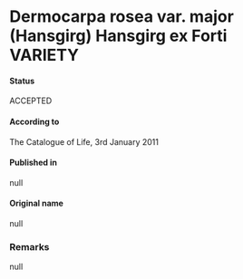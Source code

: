 Dermocarpa rosea var. major (Hansgirg) Hansgirg ex Forti VARIETY
=======

#### Status
ACCEPTED

#### According to
The Catalogue of Life, 3rd January 2011

#### Published in
null

#### Original name
null

### Remarks
null